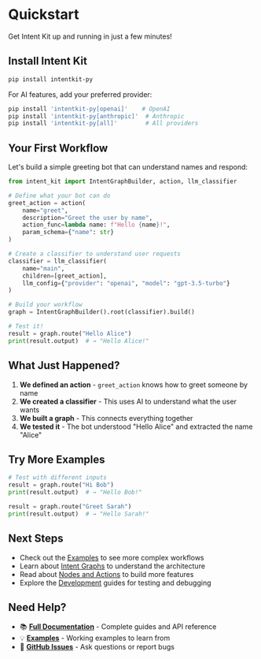 # Quickstart

Get Intent Kit up and running in just a few minutes!

## Install Intent Kit

```bash
pip install intentkit-py
```

For AI features, add your preferred provider:
```bash
pip install 'intentkit-py[openai]'    # OpenAI
pip install 'intentkit-py[anthropic]'  # Anthropic
pip install 'intentkit-py[all]'        # All providers
```

## Your First Workflow

Let's build a simple greeting bot that can understand names and respond:

```python
from intent_kit import IntentGraphBuilder, action, llm_classifier

# Define what your bot can do
greet_action = action(
    name="greet",
    description="Greet the user by name",
    action_func=lambda name: f"Hello {name}!",
    param_schema={"name": str}
)

# Create a classifier to understand user requests
classifier = llm_classifier(
    name="main",
    children=[greet_action],
    llm_config={"provider": "openai", "model": "gpt-3.5-turbo"}
)

# Build your workflow
graph = IntentGraphBuilder().root(classifier).build()

# Test it!
result = graph.route("Hello Alice")
print(result.output)  # → "Hello Alice!"
```

## What Just Happened?

1. **We defined an action** - `greet_action` knows how to greet someone by name
2. **We created a classifier** - This uses AI to understand what the user wants
3. **We built a graph** - This connects everything together
4. **We tested it** - The bot understood "Hello Alice" and extracted the name "Alice"

## Try More Examples

```python
# Test with different inputs
result = graph.route("Hi Bob")
print(result.output)  # → "Hello Bob!"

result = graph.route("Greet Sarah")
print(result.output)  # → "Hello Sarah!"
```

## Next Steps

- Check out the [Examples](examples/index.md) to see more complex workflows
- Learn about [Intent Graphs](concepts/intent-graphs.md) to understand the architecture
- Read about [Nodes and Actions](concepts/nodes-and-actions.md) to build more features
- Explore the [Development](development/index.md) guides for testing and debugging

## Need Help?

- 📚 **[Full Documentation](https://docs.intentkit.io)** - Complete guides and API reference
- 💡 **[Examples](examples/index.md)** - Working examples to learn from
- 🐛 **[GitHub Issues](https://github.com/Stephen-Collins-tech/intent-kit/issues)** - Ask questions or report bugs
